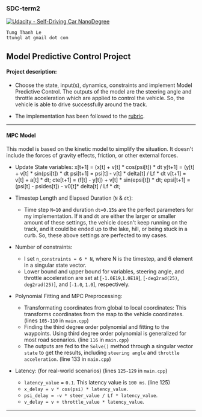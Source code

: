 ### SDC-term2
[![Udacity - Self-Driving Car NanoDegree](https://s3.amazonaws.com/udacity-sdc/github/shield-carnd.svg)](http://www.udacity.com/drive)
    
    Tung Thanh Le
    ttungl at gmail dot com
   
**Model Predictive Control Project**
---


#### Project description: 
* Choose the state, input(s), dynamics, constraints and implement Model Predictive Control. The outputs of the model are the steering angle and throttle acceleration which are applied to control the vehicle. So, the vehicle is able to drive successfully around the track.

* The implementation has been followed to the [rubric](https://review.udacity.com/#!/rubrics/896/view). 

---

#### MPC Model

This model is based on the kinetic model to simplify the situation. It doesn't include the forces of gravity effects, friction, or other external forces. 

* Update State variables:
	x[t+1] = (x[t] + v[t] * cos(psi[t]) * dt
	y[t+1] = (y[t] + v[t] * sin(psi[t]) * dt
	psi[t+1] = psi[t] - v[t] * delta[t] / Lf * dt
	v[t+1] = v[t] + a[t] * dt;
	cte[t+1] = (f[t] - y[t]) + v[t] * sin(epsi[t]) * dt;
	epsi[t+1] = (psi[t] - psides[t]) - v0[t]* delta[t] / Lf * dt;

* Timestep Length and Elapsed Duration (`N` & `dt`):
	+ Time step `N=10` and duration `dt=0.15`s are the perfect parameters for my implementation. If `N` and `dt` are either the larger or smaller amount of these settings, the vehicle doesn't keep running on the track, and it could be ended up to the lake, hill, or being stuck in a curb. So, these above settings are perfected to my cases.

* Number of constraints:
	+ I set `n_constraints = 6 * N`, where N is the timestep, and 6 element in a singular state vector.
	+ Lower bound and upper bound for variables, steering angle, and throttle acceleration are set at [`-1.0E19`,`1.0E19`], [`-deg2rad(25)`, `deg2rad(25)`], and [`-1.0`, `1.0`], respectively. 
	
* Polynomial Fitting and MPC Preprocessing:
	+ Transformating coordinates from global to local coordinates: This transforms coordinates from the map to the vehicle coordinates. (lines `105-110` in `main.cpp`) 
	+ Finding the third degree order polynomial and fitting to the waypoints. Using third degree order polynomial is generalized for most road scenarios. (line `116` in `main.cpp`)
	+ The outputs are fed to the `Solve()` method through a singular vector `state` to get the results, including `steering angle` and `throttle acceleration`. (line 133 in `main.cpp`)

* Latency: (for real-world scenarios) (lines `125-129` in `main.cpp`)
	+ `latency_value` = `0.1`. This latency value is `100 ms`. (line 125)
	+ `x_delay = v * cos(psi) * latency_value`.
    + `psi_delay = -v * steer_value / Lf * latency_value`.
    + `v_delay = v + throttle_value * latency_value`.






---